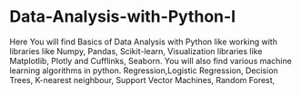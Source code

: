 # Data-Analysis-with-Python-I
Here You will find Basics of Data Analysis with Python like working with libraries like Numpy, Pandas, Scikit-learn, Visualization libraries like Matplotlib, Plotly and Cufflinks, Seaborn. You will also find various machine learning algorithms in python.
Regression,Logistic Regression, Decision Trees, K-nearest neighbour, Support Vector Machines, Random Forest,
